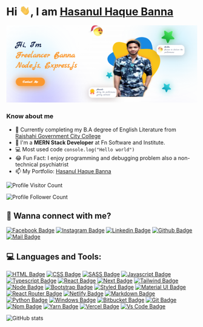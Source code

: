 # Hi <img src="hello.gif" width="28px" alt="hi">, I am [Hasanul Haque Banna](hasanulhaquebanna.com)


![Github Cover](porfolio.png)
### Know about me

- 🏫 Currently completing my B.A degree of English Literature from [Rajshahi Government City College](https://rgcc.ac.bd)
- 🌱 I'm a **MERN Stack Developer** at Fn Software and Institute.
- 💻 Most used code `console.log("Hello world")`
- 😂 Fun Fact: I enjoy programming and debugging problem also a non-technical psychiatrist
- 📫 My Portfolio: [Hasanul Haque Banna](hasanulhaquebanna.com)


![Profile Visitor Count](https://visitor-badge.laobi.icu/badge?page_id=freelancerbanna.freelancerbanna)

![Profile Follower Count](https://img.shields.io/github/followers/freelancerbanna.svg?style=for-the-badge&logo=github&label=Follower&maxAge=2592000)



## 🚀 Wanna connect with me?



[![Facebook Badge](https://img.shields.io/badge/Facebook-1877F2?style=for-the-badge&logo=facebook&logoColor=white)](https://facebook.com/iamfreelancerbanna)
[![Instagram Badge](https://img.shields.io/badge/Instagram-E4405F?style=for-the-badge&logo=instagram&logoColor=white)](https://instagram.com/freelancerbanna)
[![Linkedin Badge](https://img.shields.io/badge/LinkedIn-0077B5?style=for-the-badge&logo=linkedin&logoColor=white)](https://linkedin.com/in/freelancerbanna)
[![Github Badge](https://img.shields.io/badge/GitHub-100000?style=for-the-badge&logo=github&logoColor=white)](https://github.com/freelancerbanna)
[![Mail Badge](https://img.shields.io/badge/Gmail-D14836?style=for-the-badge&logo=gmail&logoColor=white)](mailto:hasanulhaquebanna@gmail.com)



## 💻 Languages and Tools:



[![HTML Badge](https://img.shields.io/badge/HTML5-E34F26?style=for-the-badge&logo=html5&logoColor=white)](https://github.com/freelancerbanna)
[![CSS Badge](https://img.shields.io/badge/CSS3-1572B6?style=for-the-badge&logo=css3&logoColor=white)](https://github.com/freelancerbanna)
[![SASS Badge](https://img.shields.io/badge/Sass-CC6699?style=for-the-badge&logo=sass&logoColor=white)](https://github.com/freelancerbanna)
[![Javascript Badge](https://img.shields.io/badge/JavaScript-F7DF1E?style=for-the-badge&logo=javascript&logoColor=black)](https://github.com/freelancerbanna)
[![Typescript Badge](https://img.shields.io/badge/typeScript-0078D6?style=for-the-badge&logo=typeScript&logoColor=white)](https://github.com/freelancerbanna)
[![React Badge](https://img.shields.io/badge/React-20232A?style=for-the-badge&logo=react&logoColor=61DAFB)](https://github.com/freelancerbanna)
[![Next Badge](https://img.shields.io/badge/NextJS-000?style=for-the-badge&logo=nextjs&logoColor=61DAFB)](https://github.com/freelancerbanna)
[![Tailwind Badge](https://img.shields.io/badge/Tailwind_CSS-38B2AC?style=for-the-badge&logo=tailwind-css&logoColor=white)](https://github.com/freelancerbanna)
[![Node Badge](https://img.shields.io/badge/Node.js-43853D?style=for-the-badge&logo=node.js&logoColor=white)](https://github.com/freelancerbanna)
[![Bootstrap Badge](https://img.shields.io/badge/Bootstrap-563D7C?style=for-the-badge&logo=bootstrap&logoColor=white)](https://github.com/freelancerbanna)
[![Styled Badge](https://img.shields.io/badge/styled--components-DB7093?style=for-the-badge&logo=styled-components&logoColor=white)](https://github.com/freelancerbanna)
[![Material UI Badge](https://img.shields.io/badge/Material--UI-0081CB?style=for-the-badge&logo=material-ui&logoColor=white)](https://github.com/freelancerbanna)
[![React Router Badge](https://img.shields.io/badge/React_Router-CA4245?style=for-the-badge&logo=react-router&logoColor=white)](https://github.com/freelancerbanna)
[![Netlify Badge](https://img.shields.io/badge/Netlify-00C7B7?style=for-the-badge&logo=netlify&logoColor=white)](https://github.com/freelancerbanna)
[![Markdown Badge](https://img.shields.io/badge/Markdown-000000?style=for-the-badge&logo=markdown&logoColor=white)](https://github.com/freelancerbanna)
[![Python Badge](https://img.shields.io/badge/Python-14354C?style=for-the-badge&logo=python&logoColor=white)](https://github.com/freelancerbanna)
[![Windows Badge](https://img.shields.io/badge/Windows-0078D6?style=for-the-badge&logo=windows&logoColor=white)](https://github.com/freelancerbanna)
[![Bitbucket Badge](https://img.shields.io/badge/Bitbucket-330F63?style=for-the-badge&logo=bitbucket&logoColor=white)](https://github.com/freelancerbanna)
[![Git Badge](https://img.shields.io/badge/git-f34f29?style=for-the-badge&logo=git&logoColor=white)](https://github.com/freelancerbanna)
[![Npm Badge](https://img.shields.io/badge/npm-d7141a?style=for-the-badge&logo=npm&logoColor=white)](https://github.com/freelancerbanna)
[![Yarn Badge](https://img.shields.io/badge/yarn-0078D6?style=for-the-badge&logo=yarn&logoColor=white)](https://github.com/freelancerbanna)
[![Vercel Badge](https://img.shields.io/badge/vercel-000?style=for-the-badge&logo=vercel&logoColor=white)](https://github.com/freelancerbanna)
[![Vs Code Badge](https://img.shields.io/badge/Visual_Studio_Code-0078D6?style=for-the-badge&logo=visualstudiocode&logoColor=white)](https://github.com/freelancerbanna)



![GitHub stats](https://github-readme-stats.vercel.app/api?username=freelancerbanna&show_icons=true&theme=dark)
